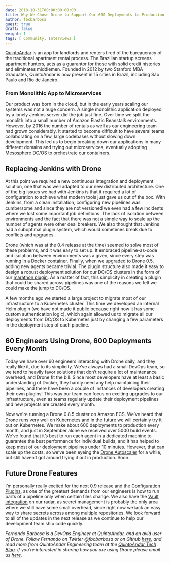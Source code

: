 ```yaml
---
date: 2018-10-31T00:00:00+00:00
title: Why We Chose Drone to Support Our 600 Deployments to Production Each Month
author: fbcbarbosa
guest: true
draft: false
weight: 1
tags: [ Community, Interviews ]
---
```


[QuintoAndar](https://www.quintoandar.com.br/) is an app for landlords and renters tired of the bureaucracy of the traditional apartment rental process. The Brazilian startup screens apartment hunters, acts as a guarantor for those with solid credit histories and eliminates middlemen. Founded in 2012 by two Stanford MBA Graduates, QuintoAndar is now present in 15 cities in Brazil, including São Paulo and Rio de Janeiro.

### From Monolithic App to Microservices

Our product was born in the cloud, but in the early years scaling our systems was not a huge concern. A single monolithic application deployed by a lonely Jenkins server did the job just fine. Over time we split the monolith into a small number of Amazon Elastic Beanstalk environments. However, by 2016 the number of rentals as well as our engineering team had grown considerably. It started to become difficult to have several teams collaborating on a few, large codebases without slowing down development. This led us to begin breaking down our applications in many different domains and trying out microservices, eventually adopting Mesosphere DC/OS to orchestrate our containers.

## Replacing Jenkins with Drone

At this point we required a new continuous integration and deployment solution, one that was well adapted to our new distributed architecture. One of the big issues we had with Jenkins is that it required a lot of configuration to achieve what modern tools just gave us out of the box. With Jenkins, from a clean installation, configuring new pipelines was cumbersome and since they are not versioned we even had a few incidents where we lost some important job definitions. The lack of isolation between environments and the fact that there was not a simple way to scale up the number of agents were other deal breakers. We also thought that Jenkins had a suboptimal plugin system, which would sometimes break due to conflicts and upgrades.

Drone (which was at the 0.4 release at the time) seemed to solve most of these problems, and it was easy to set up. It embraced pipeline-as-code and isolation between environments was a given, since every step was running in a Docker container. Finally, when we upgraded to Drone 0.5, adding new agents became trivial. The plugin structure also made it easy to design a robust deployment solution for our DC/OS clusters in the form of our [marathon plugin](https://github.com/quintoandar/docker-drone-marathon). As a matter of fact, this simplicity in creating a plugin that could be shared across pipelines was one of the reasons we felt we could make the jump to DC/OS.

A few months ago we started a large project to migrate most of our infrastructure to a Kubernetes cluster. This time we developed an internal Helm plugin (we have not made it public because right now it has some custom authentication logic), which again allowed us to migrate all our deployments from DC/OS to Kubernetes just by changing a few parameters in the deployment step of each pipeline.

## 60 Engineers Using Drone, 600 Deployments Every Month

Today we have over 60 engineers interacting with Drone daily, and they really like it, due to its simplicity. We’ve always had a small DevOps team, so we tend to heavily favor solutions that don’t require a lot of maintenance overhead, and Drone fit the bill. Since most developers have at least a basic understanding of Docker, they hardly need any help maintaining their pipelines, and there have been a couple of instances of developers creating their own plugins! This way our team can focus on exciting upgrades to our infrastructure, even as teams regularly update their deployment pipelines and new projects are created every month.

Now we're running a Drone 0.8.5 cluster on Amazon ECS. We’ve heard that Drone runs very well on Kubernetes and in the future we will certainly try it out on Kubernetes. We make about 600 deployments to production every month, and just in September alone we received over 5000 build events. We’ve found that it’s best to run each agent in a dedicated machine to guarantee the best performance for individual builds, and it has helped to keep most of our deployment pipelines under 10 minutes. However, that can scale up the costs, so we’ve been eyeing the [Drone Autoscaler](https://autoscale.drone.io/) for a while, but still haven’t got around trying it out in production. Soon. 

## Future Drone Features

I’m personally really excited for the next 0.9 release and the [Configuration Plugins](https://github.com/drone/drone-config-plugin-starter), as one of the greatest demands from our engineers is how to run parts of a pipeline only when certain files change. We also have the [Vault integration](https://blog.drone.io/drone-vault-secrets/) on our radar, as secret management is probably the only area where we still have some small overhead, since right now we lack an easy way to share secrets across among multiple repositories. We look forward to all of the updates in the next release as we continue to help our development team ship code quickly. 

_Fernando Barbosa is a DevOps Engineer at QuintoAndar, and an avid user of Drone. Follow Fernando on Twitter @fbcbarbosa or on Github [here](https://github.com/fbcbarbosa), and read more from QuintoAndar Engineering team at the [QuintoAndar Tech Blog](https://medium.com/quintoandar-tech-blog). If you’re interested in sharing how you are using Drone please email us [here](mailto:hello@drone.io)._
